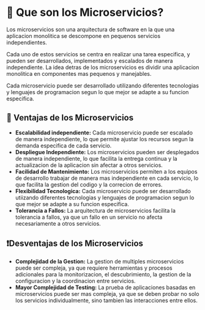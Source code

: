 # 🧠 Que son los Microservicios?
Los microservicios son una arquitectura de software en la que una aplicacion monolitica se descompone en pequenos servicios independientes.

Cada uno de estos servicios se centra en realizar una tarea especifica, y pueden ser desarrollados, implementados y escalados de manera independiente. La idea detras de los microservicios es dividir una aplicacion monolitica en componentes mas pequenos y manejables.

Cada microservicio puede ser desarrollado utilizando diferentes tecnologias y lenguajes de programacion segun lo que mejor se adapte a su funcion especifica.



## 🚀 Ventajas de los Microservicios
- **Escalabilidad independiente:** Cada microservicio puede ser escalado de manera independiente, lo que permite ajustar los recursos segun la demanda especifica de cada servicio.
- **Despliegue Independiente:** Los microservicios pueden ser desplegados de manera independiente, lo que facilita la entrega continua y la actualizacion de la aplicacion sin afectar a otros servicios.
- **Facilidad de Mantenimiento:** Los microservicios permiten a los equipos de desarrollo trabajar de manera mas independiente en cada servicio, lo que facilita la gestion del codigo y la correcion de errores.
- **Flexibilidad Tecnologica:** Cada microservicio puede ser desarrollado utiizando diferentes tecnologias y lenguajes de programacion segun lo que mejor se adapte a su funcion especifica.
- **Tolerancia a Fallos:** La arquitectura de microservicios facilita la tolerancia a fallos, ya que un fallo en un servicio no afecta necesariamente a otros servicios.



## ❗Desventajas de los Microservicios
- **Complejidad de la Gestion:** La gestion de multiples microservicios puede ser compleja, ya que requiere herramientas y procesos adicionales para la monitorizacion, el descubrimiento, la gestion de la configuracion y la coordinacion entre servicios.
- **Mayor Complejidad de Testing:** La prueba de aplicaciones basadas en microservicios puede ser mas compleja, ya que se deben probar no solo los servicios individualmente, sino tambien las interacciones entre ellos.
